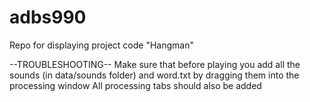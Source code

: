 # adbs990
Repo for displaying project code "Hangman"

--TROUBLESHOOTING--
Make sure that before playing you add all the sounds (in data/sounds folder) 
and word.txt by dragging them into the processing window
All processing tabs should also be added
